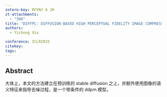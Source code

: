 ```yaml
---
zotero-key: RFVNJ 6 JH
zt-attachments:
  - "306"
title: "DIFFPC: DIFFUSION-BASED HIGH PERCEPTUAL FIDELITY IMAGE COMPRESSION WITH SEMANTIC REFINEMENT"
authors:
  - Yichong Xia

conference: ICLR2025
citekey:
tags:
---
```

## Abstract
大体上，本文的方法建立在预训练的 stable diffusion 之上，并额外使用图像的语义特征来指导去噪过程，是一个带条件的 ddpm 模型。
